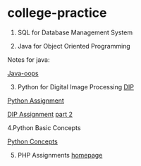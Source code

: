 # college-practice

1. SQL for Database Management System

2. Java for Object Oriented Programming

Notes for java:

[Java-oops](./java/Java-oops-README.md)

3. Python for Digital Image Processing
   [DIP](./python/oepnCV.ipynb)

[Python Assignment](./pyProject/Python_Assignment.md)

[DIP Assignment](./python/Assignment_DIP.ipynb)
[part 2](./python/dip2.ipynb)

4.Python Basic Concepts

[Python Concepts](./python/python-notes.md)

5. PHP Assignments
   [homepage](./phpProj/index.html)
